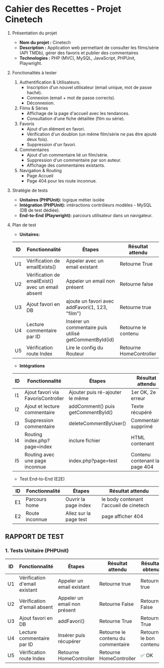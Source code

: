 # Cahier des Recettes - Projet Cinetech

1. Présentation du projet
    * **Nom du projet :** Cinetech
    * **Description :** Application web permettant de consulter les films/série (API TMDb), gérer des favoris et publier des commentaires
    * **Technologies :** PHP (MVC), MySQL, JavaScript, PHPUnit, Playwright.

2. Fonctionalités à tester
    1. Authentification & Utilisateurs.
        * Inscription d'un nouvel utilisateur (email unique, mot de passe haché).
        * Connexion (email + mot de passe corrects).
        * Déconnexion.
    2. Films & Séries
        * Affichage de la page d'accueil avec les tendances.
        * Consultation d'une fiche détaillée (film ou série).
    3. Favoris
        * Ajout d'un élément en favori.
        * Vérification d'un doublon (un même film/série ne pas être ajouté deux fois).
        * Suppression d'un favori.
    4. Commentaires
        * Ajout d'un commentaire lié un film/série.
        * Suppression d'un commentaire par son auteur.
        * Affichage des commentaires existants.
    5. Navigation & Routing
        * Page Accueil
        * Page 404 pour les route inconnue.

3. Stratégie de tests
    * **Unitaires (PHPUnit):** logique métier isolée
    * **Intégration (PHPUnit):** intéractions contrôleurs modèles - MySQL (DB de test dédiée).
    * **End-to-End (Playwright):** parcours utilisateur dans un navigateur.

4. Plan de test
    * **Unitaires:**

    | ID | Fonctionnalité | Étapes | Résultat attendu |
    |----|----------------|--------|------------------|
    | U1 | Vérification de emailExists() | Appeler avec un email existant | Retourne True |
    | U2 | Vérification de emailExist() avec un email absent | Appeler un email non présent | Retourne false |
    | U3 | Ajout favori en DB | ajoute un favori avec addFavori(1, 123, "film") | Retourne true |
    | U4 | Lecture commentaire par ID | Insérer un commentaire puis utilisé getCommentById(id) | Retourne le contenu |
    | U5 | Vérification route Index | Lire le config du Routeur | Retourne HomeController |

    * **Intégrations**

    | ID | Fonctionnalité | Étapes | Résultat attendu |
    |----|----------------|--------|------------------|
    | I1 | Ajout favori via FavorisController | Ajouter puis ré-ajouter le même | 1er OK, 2e erreur |
    | I2 | Ajout et lecture commentaire | addComment() puis getCommentById() | Texte récupéré |
    | I3 | Suppression commentaire | deleteCommentByUser()| Commentaire supprimé |
    | I4 | Routing index.php?page=index | inclure fichier | HTML contenant | Cintech |
    | I5 | Routing avec une page inconnue | index.php?page=test | Contenu contenant la page 404 |

    * Test End-to-End (E2E)

    | ID | Fonctionnalité | Étapes | Résultat attendu |
    |----|----------------|--------|------------------|
    | E1 | Parcours home  | Ouvrir la page index | le body contenant l'accueil de cinetech |
    | E2 | Route inconnue | Allez sur la page test | page afficher 404 |


## RAPPORT DE TEST

### 1. Tests Unitaire (PHPUnit)

| ID | Fonctionnalité | Étapes | Résultat attendu | Résultat obtenu | Statut | Commentaires |
|---|----------------|---------|-----|------|---------|---------|
| U1 | Vérification d'email existant | Appeler un email existant | Retourne true | Retourne true | ✅ OK | RAS |
| U2 | Vérification d'email absent | Appeler un email non présent | Retourne False | Retourne False | ✅ OK | RAS |
| U3 | Ajout favori en DB | addFavori() | Retourne True | Retourne True | ✅ OK | RAS |
| U4 | Lecture commentaire par ID | Insérer puis récupérer | Retourne le contenu du commentaire | Retourne le bon contenu | ✅ OK | RAS |
| U5 | Vérification route Index | Retourne HomeController | Retourne HomeController | ✅ OK | RAS |


